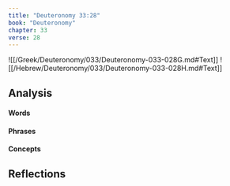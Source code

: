 ```yaml
---
title: "Deuteronomy 33:28"
book: "Deuteronomy"
chapter: 33
verse: 28
---
```

![[/Greek/Deuteronomy/033/Deuteronomy-033-028G.md#Text]]
![[/Hebrew/Deuteronomy/033/Deuteronomy-033-028H.md#Text]]

## Analysis

#### Words

#### Phrases

#### Concepts

## Reflections
